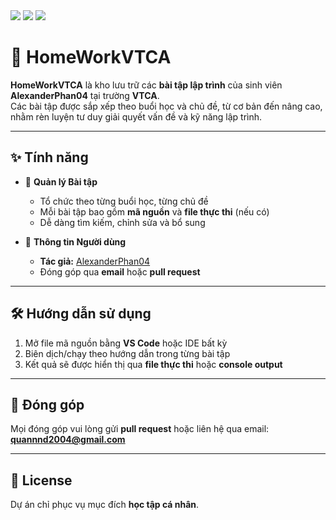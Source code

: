 <img src="https://img.shields.io/badge/VTCA-Student-orange" /> 
<img src="https://img.shields.io/badge/Homework-Repository-blue" /> 
<img src="https://img.shields.io/badge/Status-Active-green" />

# 📘 HomeWorkVTCA

**HomeWorkVTCA** là kho lưu trữ các **bài tập lập trình** của sinh viên **AlexanderPhan04** tại trường **VTCA**.  
Các bài tập được sắp xếp theo buổi học và chủ đề, từ cơ bản đến nâng cao, nhằm rèn luyện tư duy giải quyết vấn đề và kỹ năng lập trình.

---

## ✨ Tính năng

- 📁 **Quản lý Bài tập**  
  - Tổ chức theo từng buổi học, từng chủ đề  
  - Mỗi bài tập bao gồm **mã nguồn** và **file thực thi** (nếu có)  
  - Dễ dàng tìm kiếm, chỉnh sửa và bổ sung  

- 👤 **Thông tin Người dùng**  
  - **Tác giả:** [AlexanderPhan04](https://github.com/AlexanderPhan04)  
  - Đóng góp qua **email** hoặc **pull request**  

---

## 🛠️ Hướng dẫn sử dụng

1. Mở file mã nguồn bằng **VS Code** hoặc IDE bất kỳ  
2. Biên dịch/chạy theo hướng dẫn trong từng bài tập  
3. Kết quả sẽ được hiển thị qua **file thực thi** hoặc **console output**  

---

## 🤝 Đóng góp

Mọi đóng góp vui lòng gửi **pull request** hoặc liên hệ qua email: **quannnd2004@gmail.com**

---

## 📄 License

Dự án chỉ phục vụ mục đích **học tập cá nhân**.
